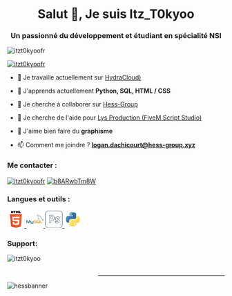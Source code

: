 <h1 align="center">Salut 👋, Je suis Itz_T0kyoo</h1>
<h3 align="center">Un passionné du développement et étudiant en spécialité NSI</h3>

<p align="left"> <img src="https://komarev.com/ghpvc/?username=itzt0kyoofr&label=Profile%20views&color=0e75b6&style=flat" alt="itzt0kyoofr" /> </p>

<p align="left"> <a href="https://twitter.com/itzt0kyoofr" target="blank"><img src="https://img.shields.io/twitter/follow/itzt0kyoofr?logo=twitter&style=for-the-badge" alt="itzt0kyoofr" /></a> </p>

- 🔭 Je travaille actuellement sur [HydraCloud)](https://hydracloud.fr/)

- 🌱 J'apprends actuellement **Python, SQL, HTML / CSS**

- 👯 Je cherche à collaborer sur [Hess-Group](https://hess-group.xyz/)

- 🤝 Je cherche de l'aide pour [Lys Production (FiveM Script Studio)](https://discord.gg/b8ARwbTm8W)

- 💬 J'aime bien faire du **graphisme**

- 📫 Comment me joindre ? **logan.dachicourt@hess-group.xyz**

<h3 align="left">Me contacter :</h3>
<p align="left">
<a href="https://twitter.com/itzt0kyoofr" target="blank"><img align="center" src="https://raw.githubusercontent.com/rahuldkjain/github-profile-readme-generator/master/src/images/icons/Social/twitter.svg" alt="itzt0kyoofr" height="30" width="40" /></a>
<a href="https://discord.gg/b8ARwbTm8W" target="blank"><img align="center" src="https://raw.githubusercontent.com/rahuldkjain/github-profile-readme-generator/master/src/images/icons/Social/discord.svg" alt="b8ARwbTm8W" height="30" width="40" /></a>
</p>

<h3 align="left">Langues et outils :</h3>
<p align="left"> <a href="https://www.w3.org/html/" target="_blank" rel="noreferrer"> <img src="https://raw.githubusercontent.com/devicons/devicon/master/icons/html5/html5-original-wordmark.svg" alt="html5" width="40" height="40"/> </a> <a href="https://www.mysql.com/" target="_blank" rel="noreferrer"> <img src="https://raw.githubusercontent.com/devicons/devicon/master/icons/mysql/mysql-original-wordmark.svg" alt="mysql" width="40" height="40"/> </a> <a href="https://www.photoshop.com/en" target="_blank" rel="noreferrer"> <img src="https://raw.githubusercontent.com/devicons/devicon/master/icons/photoshop/photoshop-line.svg" alt="photoshop" width="40" height="40"/> </a> <a href="https://www.python.org" target="_blank" rel="noreferrer"> <img src="https://raw.githubusercontent.com/devicons/devicon/master/icons/python/python-original.svg" alt="python" width="40" height="40"/> </a> </p>

<h3 align="left">Support:</h3>
<p><a href="https://www.buymeacoffee.com/itzt0kyoo"> <img align="left" src="https://cdn.buymeacoffee.com/buttons/v2/default-yellow.png" height="50" width="210" alt="itzt0kyoo" /></a></p><br><br>

---

<img src="https://i.imgur.com/OaGHXPu.png" alt="hessbanner" />
